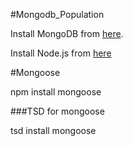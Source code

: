 #Mongodb_Population

Install MongoDB from [here](https://www.mongodb.com).

Install Node.js from [here](https://nodejs.org)

#Mongoose

npm install mongoose

###TSD for mongoose

tsd install mongoose
